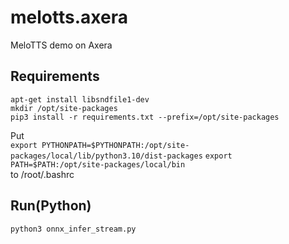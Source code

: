 # melotts.axera
MeloTTS demo on Axera

## Requirements
```apt-get install libsndfile1-dev```  
```mkdir /opt/site-packages```  
```pip3 install -r requirements.txt --prefix=/opt/site-packages```

Put  
```export PYTHONPATH=$PYTHONPATH:/opt/site-packages/local/lib/python3.10/dist-packages```
```export PATH=$PATH:/opt/site-packages/local/bin```  
to /root/.bashrc  

## Run(Python)
```python3 onnx_infer_stream.py```  